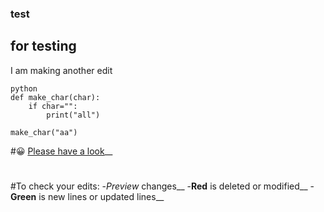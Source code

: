 ### test
## for testing
I am making another edit
```
python
def make_char(char):
	if char="":
		print("all")

make_char("aa")
```
#:grinning: 
[Please have a look](https://www.analyticsvidhya.com/)__
#
#To check your edits:
-_Preview_ changes__
-**Red** is deleted or modified__
-**Green** is new lines or updated lines__


